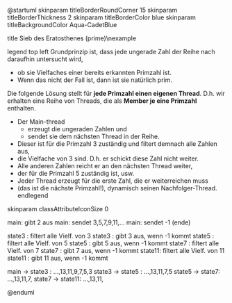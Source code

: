 @startuml
skinparam titleBorderRoundCorner 15
skinparam titleBorderThickness 2
skinparam titleBorderColor blue
skinparam titleBackgroundColor Aqua-CadetBlue

title Sieb des Eratosthenes (prime)\nexample

legend top left
Grundprinzip ist, dass jede ungerade Zahl der Reihe nach daraufhin untersucht wird,
- ob sie Vielfaches einer bereits erkannten Primzahl ist. 
- Wenn das nicht der Fall ist, dann ist sie natürlich prim.

Die folgende Lösung stellt für <b>jede Primzahl einen eigenen Thread</b>.
D.h. wir erhalten eine Reihe von Threads, die als <b>Member je eine Primzahl</b> enthalten.
- Der Main-thread 
  - erzeugt die ungeraden Zahlen und 
  - sendet sie dem nächsten Thread in der Reihe. 
- Dieser ist für die Primzahl 3 zuständig und filtert demnach alle Zahlen aus, 
- die Vielfache von 3 sind. D.h. er schickt diese Zahl nicht weiter. 
- Alle anderen Zahlen reicht er an den nächsten Thread weiter, 
- der für die Primzahl 5 zuständig ist, usw. 
- Jeder Thread erzeugt für die erste Zahl, die er weiterreichen muss 
- (das ist die nächste Primzahl!), dynamisch seinen Nachfolger-Thread. 
endlegend


skinparam classAttributeIconSize 0

main: gibt 2 aus
main: sendet 3,5,7,9,11,...
main: sendet -1 (ende)

state3 : filtert alle Vielf. von 3
state3 : gibt 3 aus, wenn -1 kommt
state5 : filtert alle Vielf. von 5
state5 : gibt 5 aus, wenn -1 kommt
state7 : filtert alle Vielf. von 7
state7 : gibt 7 aus, wenn -1 kommt
state11: filtert alle Vielf. von 11
state11 : gibt 11 aus, wenn -1 kommt

main -> state3 : ...,13,11,9,7,5,3
state3 -> state5 : ...,13,11,7,5
state5 -> state7: ...,13,11,7,
state7 -> state11: ...,13,11,


@enduml